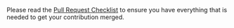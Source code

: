 Please read the [Pull Request Checklist](https://github.com/dataent/epaas/wiki/Pull-Request-Checklist) to ensure you have everything that is needed to get your contribution merged.